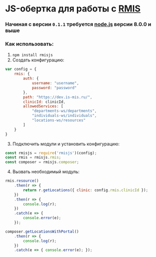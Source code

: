 # JS-обертка для работы с [RMIS](https://www.rtlabs.ru/projects/regionalnaya-meditsinskaya-informatsionnaya-sistema-rmis/)

### Начиная с версии `0.1.1` требуется [node.js](ttps://nodejs.org) версии 8.0.0 и выше

### Как использовать:

1. `npm install rmisjs`
2. Создать конфигурацию:
```javascript
var config = {
    rmis: {
        auth: {
            username: "username",
            password: "password"
        },
        path: "https://dev.is-mis.ru/",
        clinicId: clinicId,
        allowedServices: [
            "departments-ws/departments",
            "individuals-ws/individuals",
            "locations-ws/resources"
        ]
    }
}
```
3. Подключить модули и установить конфигурацию:
```javascript
const rmisjs = require('rmisjs')(config);
const rmis = rmisjs.rmis;
const composer = rmisjs.composer;
```
4. Вызвать необходимый модуль:
```javascript
rmis.resource()
    .then(r => {
        return r.getLocations({ clinic: config.rmis.clinicId });
    })
    .then(r => {
        console.log(r);
    })
    .catch(e => {
        console.error(e);
    });

composer.getLocationsWithPortal()
    .then(r => {
        console.log(r);
    })
    .catch(e => { console.error(e); });
```